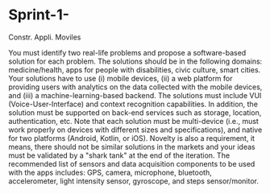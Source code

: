 # Sprint-1-
Constr. Appli. Moviles

You must identify two real-life problems and propose a software-based solution for each problem. The solutions should be in the following domains: medicine/health, apps for people with disabilities, civic culture, smart cities. Your solutions have to use (i) mobile devices, (ii) a web platform for providing users with analytics on the data collected with the mobile devices, and (iii) a machine-learning-based backend. The solutions must include VUI (Voice-User-Interface) and context recognition capabilities. In addition, the solution must be supported on back-end services such as storage, location, authentication, etc. Note that each solution must be multi-device (i.e., must work properly on devices with different sizes and specifications), and native for two platforms (Android, Kotlin, or iOS). Novelty is also a requirement, it means, there should not be similar solutions in the markets and your ideas must be validated by a "shark tank" at the end of the iteration. The recommended list of sensors and data acquisition components to be used with the apps includes: GPS, camera, microphone, bluetooth, accelerometer, light intensity sensor, gyroscope, and steps sensor/monitor.


